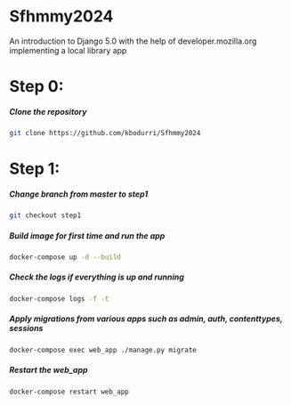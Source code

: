 # Sfhmmy2024
An introduction to Django 5.0 with the help of developer.mozilla.org implementing a local library app

# Step 0:
##### Clone the repository
```bash
git clone https://github.com/kbodurri/Sfhmmy2024
```

# Step 1:
##### Change branch from master to step1
```bash
git checkout step1
```

##### Build image for first time and run the app
```bash
docker-compose up -d --build
```

##### Check the logs if everything is up and running
```bash
docker-compose logs -f -t
```

##### Apply migrations from various apps such as admin, auth, contenttypes, sessions
```bash
docker-compose exec web_app ./manage.py migrate
```

##### Restart the web_app
```bash
docker-compose restart web_app
```
